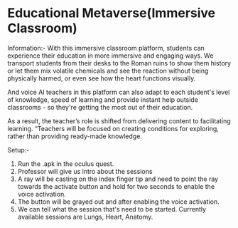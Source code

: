 # Educational Metaverse(Immersive Classroom)

Information:-
With this immersive classroom platform, students can experience their education in more immersive and engaging ways. We transport students from their desks to the Roman ruins to show them history or let them mix volatile chemicals and see the reaction without being physically harmed, or even see how the heart functions visually. 

And voice AI teachers in this platform can also adapt to each student's level of knowledge, speed of learning and provide instant help outside classrooms - so they're getting the most out of their education. 

As a result, the teacher’s role is shifted from delivering content to facilitating learning. “Teachers will be focused on creating conditions for exploring, rather than providing ready-made knowledge.


Setup:-
1. Run the .apk in the oculus quest.
2. Professor will give us intro about the sessions 
3. A ray will be casting on the index finger tip and need to point the ray towards the activate button and hold for two seconds to enable the voice activation.
4. The button will be grayed out and after enabling the voice activation.
5. We can tell what the session that's need to be started.
Currently available sessions are Lungs, Heart, Anatomy.
